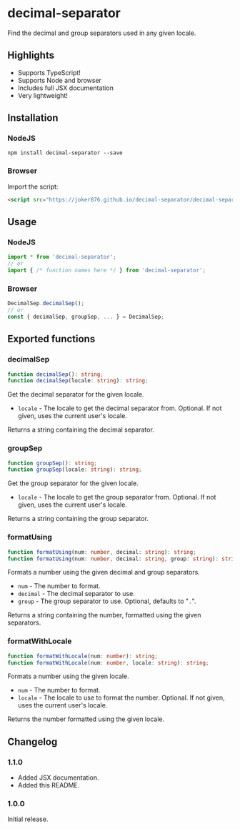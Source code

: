 # decimal-separator

Find the decimal and group separators used in any given locale.

## Highlights
* Supports TypeScript!
* Supports Node and browser
* Includes full JSX documentation
* Very lightweight!


## Installation
### NodeJS
```
npm install decimal-separator --save
```

### Browser
Import the script:
```html
<script src="https://joker876.github.io/decimal-separator/decimal-separator.min.js">
```

## Usage
### NodeJS
```typescript
import * from 'decimal-separator';
// or
import { /* function names here */ } from 'decimal-separator';
```

### Browser
```js
DecimalSep.decimalSep();
// or
const { decimalSep, groupSep, ... } = DecimalSep;
```

## Exported functions
### decimalSep
```typescript
function decimalSep(): string;
function decimalSep(locale: string): string;
```
Get the decimal separator for the given locale.

* `locale` - The locale to get the decimal separator from. Optional. If not given, uses the current user's locale.

Returns a string containing the decimal separator.

### groupSep
```typescript
function groupSep(): string;
function groupSep(locale: string): string;
```
Get the group separator for the given locale.

* `locale` - The locale to get the group separator from. Optional. If not given, uses the current user's locale.

Returns a string containing the group separator.

### formatUsing
```typescript
function formatUsing(num: number, decimal: string): string;
function formatUsing(num: number, decimal: string, group: string): string;
```
Formats a number using the given decimal and group separators.

* `num` - The number to format.
* `decimal` - The decimal separator to use.
* `group` - The group separator to use. Optional, defaults to "`.`".

Returns a string containing the number, formatted using the given separators.

### formatWithLocale
```typescript
function formatWithLocale(num: number): string;
function formatWithLocale(num: number, locale: string): string;
```
Formats a number using the given locale.

* `num` - The number to format.
* `locale` - The locale to use to format the number. Optional. If not given, uses the current user's locale.

Returns the number formatted using the given locale.

## Changelog
### 1.1.0
* Added JSX documentation.
* Added this README.

### 1.0.0
Initial release.